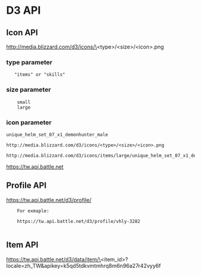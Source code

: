 # D3 API


## Icon API

http://media.blizzard.com/d3/icons/\<type\>/\<size\>/\<icon\>.png

### type parameter

```
   "items" or "skills"

```

### size parameter

```
    small
    large
```

### icon parameter

```
unique_helm_set_07_x1_demonhunter_male

http://media.blizzard.com/d3/icons/<type>/<size>/<icon>.png

http://media.blizzard.com/d3/icons/items/large/unique_helm_set_07_x1_demonhunter_male

```



https://tw.api.battle.net

## Profile API

https://tw.api.battle.net/d3/profile/<battle-tag>

```
    For exmaple:

    https://tw.api.battle.net/d3/profile/vhly-3282


```

## Item API

https://tw.api.battle.net/d3/data/item/\<item_id\>?locale=zh_TW&apikey=k5qd5tdkvmtmhrq8m6n96a27r42vyy6f

